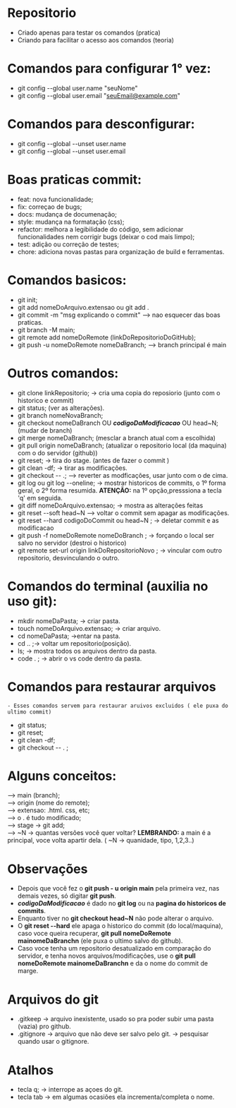 # Repositorio 
- Criado apenas para testar os comandos (pratica)
- Criando para facilitar o acesso aos comandos (teoria)

# Comandos para configurar 1° vez:
- git config --global user.name "seuNome"
- git config --global user.email "seuEmail@example.com"

# Comandos para desconfigurar:
- git config --global --unset user.name
- git config --global --unset user.email

# Boas praticas commit:
- feat: nova funcionalidade;
- fix: correçao de bugs;
- docs: mudança de documenação;
- style: mudança na formatação (css);
- refactor: melhora a legibilidade do código, sem adicionar funcionalidades nem corrigir bugs (deixar o cod mais limpo);
- test: adição ou correção de testes;
- chore: adiciona novas pastas para organização de build e ferramentas.

# Comandos basicos:
- git init;
- git add nomeDoArquivo.extensao ou git add . 
- git commit -m "msg explicando o commit" --> nao esquecer das boas praticas.
- git branch -M main;
- git remote add nomeDoRemote (linkDoRepositorioDoGitHub);
- git push -u nomeDoRemote nomeDaBranch; --> branch principal é main

# Outros comandos:
- git clone linkRepositorio; -> cria uma copia do reposiorio (junto com o historico e commit)
- git status; (ver as alterações).
- git branch nomeNovaBranch;
- git checkout nomeDaBranch OU **_codigoDaModificacao_** OU head~N; (mudar de branch)
- git merge nomeDaBranch; (mesclar a branch atual com a escolhida)
- git pull origin nomeDaBranch; (atualizar o repositorio local (da maquina) com o do servidor (github))
- git reset; -> tira do stage. (antes de fazer o commit )
- git clean -df; -> tirar as modificações.
- git checkout -- .; --> reverter as modficações, usar junto com o de cima.
- git log ou git log --oneline; -> mostrar historicos de commits, o 1º forma geral, o 2º forma resumida. **ATENÇÃO:** na 1º opção,presssiona a tecla 'q' em seguida.
- git diff nomeDoArquivo.extensao; -> mostra as alterações feitas
- git reset --soft head~N --> voltar o commit sem apagar as modificações.
- git reset --hard codigoDoCommit ou head~N ; -> deletar commit e as modificacao
- git push -f nomeDoRemote nomeDoBranch ; -> forçando o local ser salvo no servidor (destroi o historico)
- git remote set-url origin linkDoRepositorioNovo ; -> vincular com outro repositorio, desvinculando o outro.

# Comandos do terminal (auxilia no uso git):
- mkdir nomeDaPasta; -> criar pasta.
- touch nomeDoArquivo.extensao; -> criar arquivo.
- cd nomeDaPasta; ->entar na pasta.
- cd .. ;-> voltar um repositorio(posição).
- ls; -> mostra todos os arquivos dentro da pasta.
- code . ; -> abrir o vs code dentro da pasta.

# Comandos para restaurar arquivos
    - Esses comandos servem para restaurar aruivos excluidos ( ele puxa do ultimo commit)
- git status; 
- git reset;
- git clean -df;
- git checkout -- . ;

# Alguns conceitos:
--> main (branch); <br>
--> origin (nome do remote); <br>
--> extensao: .html. css, etc;<br>
--> o . é tudo modificado; <br>
--> stage -> git add; <br>
--> ~N -> quantas versões você quer voltar? **LEMBRANDO:** a main é a principal, voce volta apartir dela. ( ~N -> quanidade, tipo, 1,2,3..)

# Observações
- Depois que você fez o **git push - u origin main** pela primeira vez, nas demais vezes, só digitar **git push**.
- **_codigoDaModificacao_** é dado no **git log** ou na **pagina do historicos de commits**.
- Enquanto tiver no **git checkout head~N** não pode alterar o arquivo.
- O **git reset --hard**  ele apaga o historico do commit (do local/maquina), caso voce queira recuperar, **git pull nomeDoRemote mainomeDaBranchn** (ele puxa o ultimo salvo do github).
- Caso voce tenha um repositorio desatualizado em comparação do servidor, e tenha novos arquivos/modificações, use o **git pull nomeDoRemote mainomeDaBranchn** e da o nome do commit de marge.

# Arquivos do git
- .gitkeep -> arquivo inexistente, usado so pra poder subir uma pasta (vazia) pro github.
- .gitignore -> arquivo que não deve ser salvo pelo git. -> pesquisar quando usar o gitignore.

# Atalhos
- tecla q; -> interrope as açoes do git.
- tecla tab -> em algumas ocasiões ela incrementa/completa o nome.
